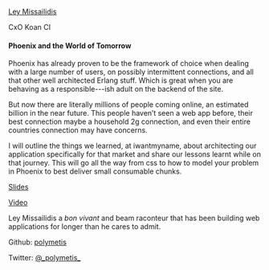 [Ley	Missailidis](http://s3.amazonaws.com/esl-conf-stg/media/files/000/000/857/thumbnail/Ley_Missailidis.jpeg?1513597445)

CxO Koan CI

#### Phoenix and the World of Tomorrow

Phoenix has already proven to be the framework of choice when dealing with a large number of users, on possibly intermittent connections, and all that other well architected Erlang stuff. Which is great when you are behaving as a responsible---ish adult on the backend of the site.

But now there are literally millions of people coming online, an estimated billion in the near future. This people haven’t seen a web app before, their best connection maybe a household 2g connection, and even their entire countries connection may have concerns.

I will outline the things we learned, at iwantmyname, about architecting our application specifically for that market and share our lessons learnt while on that journey. This will go all the way from css to how to model your problem in Phoenix to best deliver small consumable chunks.

[Slides](http://s3.amazonaws.com/esl-conf-stg/media/files/000/000/874/original/Ley_Missailidis_-_Phoenix_and_the_World_of_Tomorrow.pdf?1524057480)

[Video](https://youtu.be/qR5u6HiBn50)

Ley Missailidis a *bon vivant* and beam raconteur that has been building web applications for longer than he cares to admit.

Github: [polymetis](https://github.com/polymetis)

Twitter: [@\_polymetis\_](https://twitter.com/_polymetis_)

